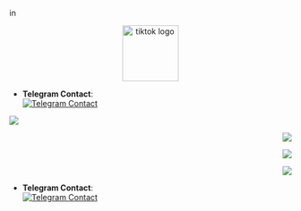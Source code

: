 in

<p align="center"><img src="https://upload.wikimedia.org/wikipedia/en/thumb/a/a9/TikTok_logo.svg/768px-TikTok_logo.svg.png" width="100px" height="100px" alt="tiktok logo"></p>

- **Telegram Contact**:  
  [![Telegram Contact](https://img.shields.io/badge/Telegram-Contact-blue)](https://shorturl.at/cyE9B)



<img src="https://user-images.githubusercontent.com/73097560/115834477-dbab4500-a447-11eb-908a-139a6edaec5c.gif">

<p align="right">
  <img src="https://files.catbox.moe/uo1lc8.jpg"
</p>
<p align="right">
  <img src="https://files.catbox.moe/uksfbu.jpg"
</p>
<p align="right">
  <img src="https://files.catbox.moe/rxzy78.jpg"
</p>

- **Telegram Contact**:  
  [![Telegram Contact](https://img.shields.io/badge/Telegram-Contact-blue)](https://shorturl.at/iL3Gc)


